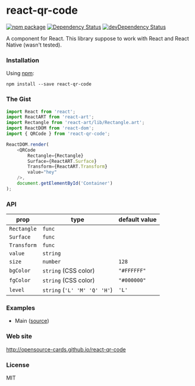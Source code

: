 # react-qr-code

[![npm package](https://badge.fury.io/js/react-qr-code.svg)](https://www.npmjs.org/package/react-qr-code)
[![Dependency Status](https://david-dm.org/opensource-cards/react-qr-code.svg)](https://david-dm.org/opensource-cards/react-qr-code)
[![devDependency Status](https://david-dm.org/opensource-cards/react-qr-code/dev-status.svg)](https://david-dm.org/opensource-cards/react-qr-code#info=devDependencies)

A <QRCode /> component for React. This library suppose to work with React and React Native (wasn't tested).

### Installation

Using [npm](https://www.npmjs.com/):

```
npm install --save react-qr-code
```

### The Gist

```javascript
import React from 'react';
import ReactART from 'react-art';
import Rectangle from 'react-art/lib/Rectangle.art';
import ReactDOM from 'react-dom';
import { QRCode } from 'react-qr-code';

ReactDOM.render(
	<QRCode
		Rectangle={Rectangle}
		Surface={ReactART.Surface}
		Transform={ReactART.Transform}
		value="hey"
	/>,
	document.getElementById('Container')
);
```

### API

prop        | type                         | default value
------------|------------------------------|--------------
`Rectangle` | `func`                       |
`Surface`   | `func`                       |
`Transform` | `func`                       |
`value`     | `string`                     |
`size`      | `number`                     | `128`
`bgColor`   | `string` (CSS color)         | `"#FFFFFF"`
`fgColor`   | `string` (CSS color)         | `"#000000"`
`level`     | `string` (`'L' 'M' 'Q' 'H'`) | `'L'`

### Examples

* Main ([source](https://github.com/opensource-cards/react-qr-code/tree/master/examples/main))

### Web site

http://opensource-cards.github.io/react-qr-code

### License

MIT
